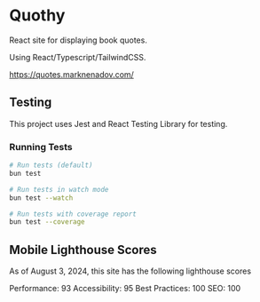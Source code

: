 # Quothy

React site for displaying book quotes.

Using React/Typescript/TailwindCSS.

https://quotes.marknenadov.com/

## Testing

This project uses Jest and React Testing Library for testing.

### Running Tests

```bash
# Run tests (default)
bun test

# Run tests in watch mode
bun test --watch

# Run tests with coverage report
bun test --coverage
```

## Mobile Lighthouse Scores

As of August 3, 2024, this site has the following lighthouse scores

Performance: 93
Accessibility: 95
Best Practices: 100
SEO: 100

